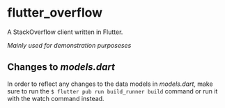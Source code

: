 # flutter_overflow

A StackOverflow client written in Flutter.

_Mainly used for demonstration purposeses_

## Changes to _models.dart_

In order to reflect any changes to the data models in _models.dart_, make sure to run the `$ flutter pub run build_runner build` command or run it with the watch command instead.

